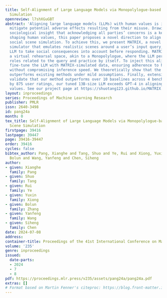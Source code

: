 ```yaml
---
title: Self-Alignment of Large Language Models via Monopolylogue-based Social Scene
  Simulation
openreview: l7shXGuGBT
abstract: 'Aligning large language models (LLMs) with human values is imperative to
  mitigate potential adverse effects resulting from their misuse. Drawing from the
  sociological insight that acknowledging all parties’ concerns is a key factor in
  shaping human values, this paper proposes a novel direction to align LLMs by themselves:
  social scene simulation. To achieve this, we present MATRIX, a novel social scene
  simulator that emulates realistic scenes around a user’s input query, enabling the
  LLM to take social consequences into account before responding. MATRIX serves as
  a virtual rehearsal space, akin to a Monopolylogue, where the LLM performs diverse
  roles related to the query and practice by itself. To inject this alignment, we
  fine-tune the LLM with MATRIX-simulated data, ensuring adherence to human values
  without compromising inference speed. We theoretically show that the LLM with MATRIX
  outperforms existing methods under mild assumptions. Finally, extensive experiments
  validate that our method outperforms over 10 baselines across 4 benchmarks. As evidenced
  by 875 user ratings, our tuned 13B-size LLM exceeds GPT-4 in aligning with human
  values. See our project page at https://shuotang123.github.io/MATRIX.'
layout: inproceedings
series: Proceedings of Machine Learning Research
publisher: PMLR
issn: 2640-3498
id: pang24a
month: 0
tex_title: Self-Alignment of Large Language Models via Monopolylogue-based Social
  Scene Simulation
firstpage: 39416
lastpage: 39447
page: 39416-39447
order: 39416
cycles: false
bibtex_author: Pang, Xianghe and Tang, Shuo and Ye, Rui and Xiong, Yuxin and Zhang,
  Bolun and Wang, Yanfeng and Chen, Siheng
author:
- given: Xianghe
  family: Pang
- given: Shuo
  family: Tang
- given: Rui
  family: Ye
- given: Yuxin
  family: Xiong
- given: Bolun
  family: Zhang
- given: Yanfeng
  family: Wang
- given: Siheng
  family: Chen
date: 2024-07-08
address:
container-title: Proceedings of the 41st International Conference on Machine Learning
volume: '235'
genre: inproceedings
issued:
  date-parts:
  - 2024
  - 7
  - 8
pdf: https://proceedings.mlr.press/v235/assets/pang24a/pang24a.pdf
extras: []
# Format based on Martin Fenner's citeproc: https://blog.front-matter.io/posts/citeproc-yaml-for-bibliographies/
---
```

